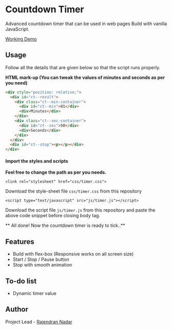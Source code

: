 # Countdown Timer
Advanced countdown timer that can be used in web pages Build with vanilla JavaScript.

[Working Demo](http://raajnadar.github.io/CountdownTimer)

## Usage
Follow all the details that are given below so that the script runs properly.

**HTML mark-up (You can tweak the values of minutes and seconds as per you need)**

```html
<div style="position: relative;">
  <div id="ct--result">
    <div class="ct--min-container">
      <div id="ct--min">01</div>
      <div>Minutes</div>
    </div>
    <div class="ct--sec-container">
      <div id="ct--sec">50</div>
      <div>Seconds</div>
    </div>
  </div>
  <div id="ct--stop"><p></p></div>
</div>
```

#### Import the styles and scripts

**Feel free to change the path as per you needs.**
```
<link rel="stylesheet" href="css/timer.css">
```

Download the style-sheet file `css/timer.css` from this repository
```
<script type="text/javascript" src="js/timer.js"></script>
```
Download the script file `js/timer.js` from this repository and paste the above code snippet before closing body tag.

** All done! Now the countdown timer is ready to tick..**

## Features  
* Build with flex-box (Responsive works on all screen size)
* Start / Stop / Pause button
* Stop with smooth animation

## To-do list
* Dynamic timer value

## Author
Project Lead - [Rajendran Nadar](https://facebook.com/raajnadar)
